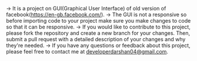 -> It is a project on GUI(Graphical User Interface) of old version of facebook(https://en-gb.facebook.com/).
-> The GUI is not a responsive so before importing code to your project make sure you make changes to code so that it can be responsive.
-> If you would like to contribute to this project, please fork the repository and create a new branch for your changes. Then, submit a pull request with a detailed description of your changes and why they're needed. 
-> If you have any questions or feedback about this project, please feel free to contact me at developerdarshan04@gmail.com.
